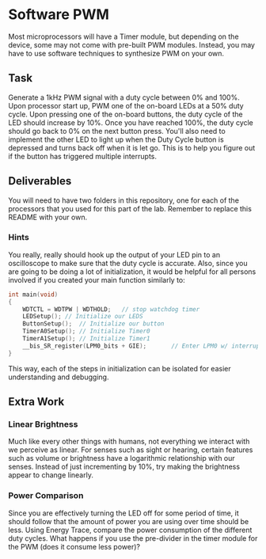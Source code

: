 # Software PWM
Most microprocessors will have a Timer module, but depending on the device, some may not come with pre-built PWM modules. Instead, you may have to use software techniques to synthesize PWM on your own.

## Task
Generate a 1kHz PWM signal with a duty cycle between 0% and 100%. Upon processor start up, PWM one of the on-board LEDs at a 50% duty cycle. Upon pressing one of the on-board buttons, the duty cycle of the LED should increase by 10%. Once you have reached 100%, the duty cycle should go back to 0% on the next button press. You'll also need to implement the other LED to light up when the Duty Cycle button is depressed and turns back off when it is let go. This is to help you figure out if the button has triggered multiple interrupts.

## Deliverables
You will need to have two folders in this repository, one for each of the processors that you used for this part of the lab. Remember to replace this README with your own.

### Hints
You really, really should hook up the output of your LED pin to an oscilloscope to make sure that the duty cycle is accurate. Also, since you are going to be doing a lot of initialization, it would be helpful for all persons involved if you created your main function similarly to:

```c
int main(void)
{
	WDTCTL = WDTPW | WDTHOLD;	// stop watchdog timer
	LEDSetup(); // Initialize our LEDS
	ButtonSetup();  // Initialize our button
	TimerA0Setup(); // Initialize Timer0
	TimerA1Setup(); // Initialize Timer1
	__bis_SR_register(LPM0_bits + GIE);       // Enter LPM0 w/ interrupt
}
```

This way, each of the steps in initialization can be isolated for easier understanding and debugging.


## Extra Work
### Linear Brightness
Much like every other things with humans, not everything we interact with we perceive as linear. For senses such as sight or hearing, certain features such as volume or brightness have a logarithmic relationship with our senses. Instead of just incrementing by 10%, try making the brightness appear to change linearly.

### Power Comparison
Since you are effectively turning the LED off for some period of time, it should follow that the amount of power you are using over time should be less. Using Energy Trace, compare the power consumption of the different duty cycles. What happens if you use the pre-divider in the timer module for the PWM (does it consume less power)?
